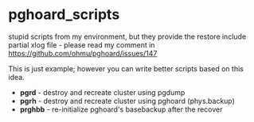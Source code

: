 # pghoard_scripts
stupid scripts from my environment, but they provide the restore include partial xlog file - please read my comment in https://github.com/ohmu/pghoard/issues/147

This is just example; however you can write better scripts based on this idea.

- **pgrd** - destroy and recreate cluster using pgdump
- **pgrh** - destroy and recreate cluster using pghoard (phys.backup)
- **prghbb** - re-initialize pghoard's basebackup after the recover
